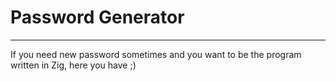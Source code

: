 # Password Generator
---
If you need new password sometimes and you want to be the program written in Zig, here you have ;)
